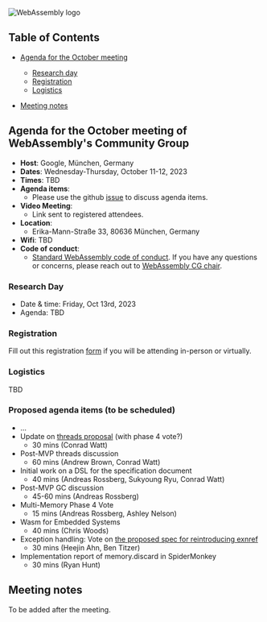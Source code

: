 ![WebAssembly logo](/images/WebAssembly.png)

## Table of Contents

* [Agenda for the October meeting](#agenda-for-the-October-meeting-of-webassemblys-community-group)
    
   * [Research day](#research-day) 
   * [Registration](#registration)
   * [Logistics](#logistics)

* [Meeting notes](#meeting-notes)


## Agenda for the October meeting of WebAssembly's Community Group

- **Host**: Google, München, Germany
- **Dates**: Wednesday-Thursday, October 11-12, 2023
- **Times**: TBD
- **Agenda items**:
    - Please use the github [issue](https://github.com/WebAssembly/meetings/issues/1341) to discuss agenda items.
- **Video Meeting**:
    - Link sent to registered attendees.
- **Location**:
    - Erika-Mann-Straße 33, 80636 München, Germany
- **Wifi**: TBD
- **Code of conduct**:
    - [Standard WebAssembly code of conduct](https://github.com/WebAssembly/design/blob/master/CodeOfConduct.md).  If you have any questions or concerns, please reach out to [WebAssembly CG chair](mailto:webassembly-cg-chair@chromium.org).

### Research Day

- Date & time: Friday, Oct 13rd, 2023 
- Agenda: TBD

### Registration

Fill out this registration [form](https://docs.google.com/forms/d/e/1FAIpQLSdFUvB3MC9GNMuOMlN8Iab499xW30NaoxRgMWVjRwo9wLrbNQ/viewform?usp=header_link) if you will be attending in-person or virtually.

### Logistics
TBD

### Proposed agenda items (to be scheduled)
- ...
- Update on [threads proposal](https://github.com/WebAssembly/threads) (with phase 4 vote?)
  - 30 mins (Conrad Watt)
- Post-MVP threads discussion
  - 60 mins (Andrew Brown, Conrad Watt)
- Initial work on a DSL for the specification document
  - 40 mins (Andreas Rossberg, Sukyoung Ryu, Conrad Watt)
- Post-MVP GC discussion
  - 45-60 mins (Andreas Rossberg)
- Multi-Memory Phase 4 Vote
  - 15 mins (Andreas Rossberg, Ashley Nelson)
- Wasm for Embedded Systems
  - 40 mins (Chris Woods)
- Exception handling: Vote on [the proposed spec for reintroducing exnref](https://github.com/WebAssembly/exception-handling/issues/281)
  - 30 mins (Heejin Ahn, Ben Titzer)
- Implementation report of memory.discard in SpiderMonkey
  - 30 mins (Ryan Hunt)

## Meeting notes
To be added after the meeting.

